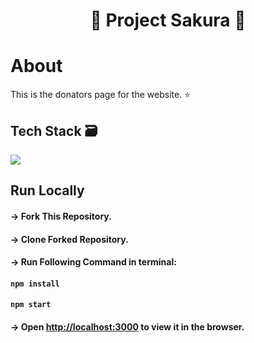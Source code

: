 <div align="center">
  <h1>🌸 Project Sakura 🌸</h1>
</div>

# **About**
This is the donators page for the website. ⭐

## **Tech Stack** 🗃
<img src="https://img.shields.io/badge/ReactJS%20-%2320232a.svg?logo=react" > 

## **Run Locally**

#### -> Fork This Repository.
#### -> Clone Forked Repository.
#### -> Run Following Command in terminal:
#### `npm install`
#### `npm start`
#### -> Open [http://localhost:3000](http://localhost:3000) to view it in the browser.
